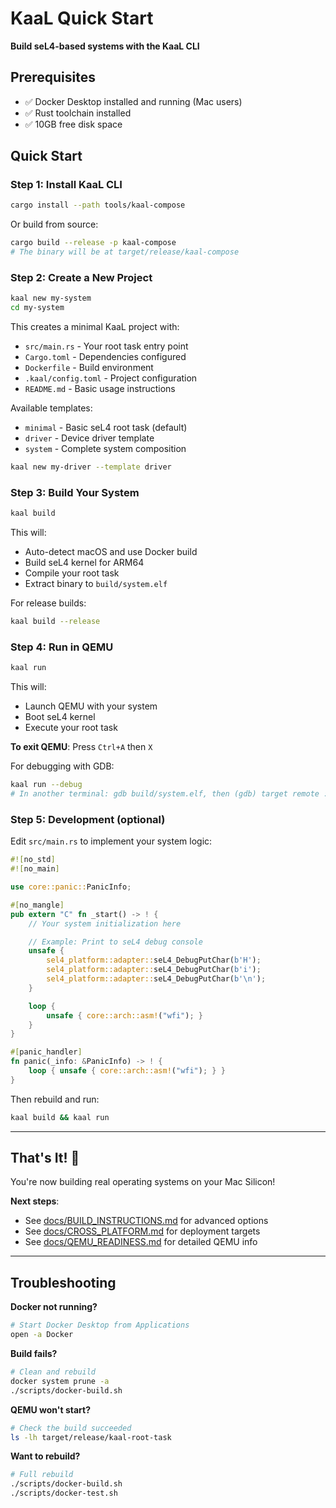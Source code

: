 # KaaL Quick Start

**Build seL4-based systems with the KaaL CLI**

## Prerequisites

- ✅ Docker Desktop installed and running (Mac users)
- ✅ Rust toolchain installed
- ✅ 10GB free disk space

## Quick Start

### Step 1: Install KaaL CLI

```bash
cargo install --path tools/kaal-compose
```

Or build from source:

```bash
cargo build --release -p kaal-compose
# The binary will be at target/release/kaal-compose
```

### Step 2: Create a New Project

```bash
kaal new my-system
cd my-system
```

This creates a minimal KaaL project with:
- `src/main.rs` - Your root task entry point
- `Cargo.toml` - Dependencies configured
- `Dockerfile` - Build environment
- `.kaal/config.toml` - Project configuration
- `README.md` - Basic usage instructions

Available templates:
- `minimal` - Basic seL4 root task (default)
- `driver` - Device driver template
- `system` - Complete system composition

```bash
kaal new my-driver --template driver
```

### Step 3: Build Your System

```bash
kaal build
```

This will:
- Auto-detect macOS and use Docker build
- Build seL4 kernel for ARM64
- Compile your root task
- Extract binary to `build/system.elf`

For release builds:
```bash
kaal build --release
```

### Step 4: Run in QEMU

```bash
kaal run
```

This will:
- Launch QEMU with your system
- Boot seL4 kernel
- Execute your root task

**To exit QEMU**: Press `Ctrl+A` then `X`

For debugging with GDB:
```bash
kaal run --debug
# In another terminal: gdb build/system.elf, then (gdb) target remote :1234
```

### Step 5: Development (optional)

Edit `src/main.rs` to implement your system logic:

```rust
#![no_std]
#![no_main]

use core::panic::PanicInfo;

#[no_mangle]
pub extern "C" fn _start() -> ! {
    // Your system initialization here

    // Example: Print to seL4 debug console
    unsafe {
        sel4_platform::adapter::seL4_DebugPutChar(b'H');
        sel4_platform::adapter::seL4_DebugPutChar(b'i');
        sel4_platform::adapter::seL4_DebugPutChar(b'\n');
    }

    loop {
        unsafe { core::arch::asm!("wfi"); }
    }
}

#[panic_handler]
fn panic(_info: &PanicInfo) -> ! {
    loop { unsafe { core::arch::asm!("wfi"); } }
}
```

Then rebuild and run:
```bash
kaal build && kaal run
```

---

## That's It! 🎉

You're now building real operating systems on your Mac Silicon!

**Next steps**:
- See [docs/BUILD_INSTRUCTIONS.md](docs/BUILD_INSTRUCTIONS.md) for advanced options
- See [docs/CROSS_PLATFORM.md](docs/CROSS_PLATFORM.md) for deployment targets
- See [docs/QEMU_READINESS.md](docs/QEMU_READINESS.md) for detailed QEMU info

---

## Troubleshooting

**Docker not running?**
```bash
# Start Docker Desktop from Applications
open -a Docker
```

**Build fails?**
```bash
# Clean and rebuild
docker system prune -a
./scripts/docker-build.sh
```

**QEMU won't start?**
```bash
# Check the build succeeded
ls -lh target/release/kaal-root-task
```

**Want to rebuild?**
```bash
# Full rebuild
./scripts/docker-build.sh
./scripts/docker-test.sh
```
